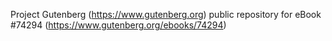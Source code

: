 Project Gutenberg (https://www.gutenberg.org) public repository for
eBook #74294 (https://www.gutenberg.org/ebooks/74294)
